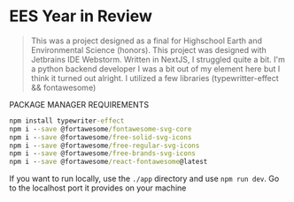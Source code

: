# EES Year in Review

> This was a project designed as a final for Highschool Earth and Environmental Science (honors). This project was designed with Jetbrains IDE Webstorm. Written in NextJS, I struggled quite a bit. I'm a python backend developer I was a bit out of my element here but I think it turned out alright. I utilized a few libraries (typewritter-effect && fontawesome)

PACKAGE MANAGER REQUIREMENTS

```cmd
npm install typewriter-effect
npm i --save @fortawesome/fontawesome-svg-core
npm i --save @fortawesome/free-solid-svg-icons
npm i --save @fortawesome/free-regular-svg-icons
npm i --save @fortawesome/free-brands-svg-icons
npm i --save @fortawesome/react-fontawesome@latest
```
If you want to run locally, use the `./app` directory and use `npm run dev`. Go to the localhost port it provides on your machine

